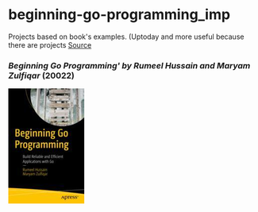# beginning-go-programming_imp
Projects based on book's examples. (Uptoday and more useful because there are projects
[Source](https://github.com/rustkas/beginning-go-programming/tree/main)

### *Beginning Go Programming' by Rumeel Hussain and Maryam Zulfiqar* (20022)
![Cover image](https://github.com/Apress/beginning-go-programming/raw/main/978-1-4842-8857-3.jpg)

